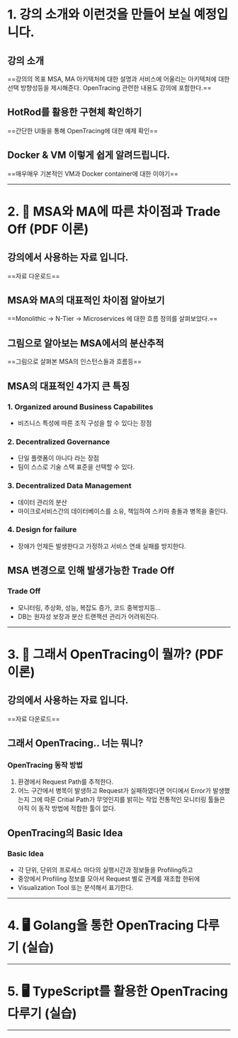 # 1. 강의 소개와 이런것을 만들어 보실 예정입니다.
## 강의 소개
==강의의 목표 MSA, MA 아키텍처에 대한 설명과 서비스에 어울리는 아키텍처에 대한 선택 방향성등을 제시해준다. OpenTracing 관련한 내용도 강의에 포함한다.==
## HotRod를 활용한 구현체 확인하기
==간단한 UI들을 통해 OpenTracing에 대한 예제 확인==
## Docker &amp; VM 이렇게 쉽게 알려드립니다.
==매우매우 기본적인 VM과 Docker container에 대한 이야기==
****
# 2. 📖 MSA와 MA에 따른 차이점과 Trade Off (PDF 이론)
## 강의에서 사용하는 자료 입니다.
==자료 다운로드==
## MSA와 MA의 대표적인 차이점 알아보기
==Monolithic -> N-Tier -> Microservices 에 대한 흐름 정의를 살펴보았다.==
## 그림으로 알아보는 MSA에서의 분산추적
==그림으로 살펴본 MSA의 인스턴스들과 흐름등==
## MSA의 대표적인 4가지 큰 특징
### 1. Organized around Business Capabilites
- 비즈니스 특성에 따른 조직 구성을 할 수 있다는 장점
### 2. Decentralized Governance
- 단일 플랫폼이 아니다 라는 장점
- 팀이 스스로 기술 스택 표준을 선택할 수 있다.
### 3. Decentralized Data Management
- 데이터 관리의 분산
- 마이크로서비스간의 데이터베이스를 소유, 책임하여 스키마 충돌과 병목을 줄인다.
### 4. Design for failure
- 장애가 언제든 발생한다고 가정하고 서비스 연쇄 실패를 방지한다.
## MSA 변경으로 인해 발생가능한 Trade Off
### Trade Off
- 모니터링, 추상화, 성능, 복잡도 증가, 코드 중복방지등...
- DB는 원자성 보장과 분산 트랜잭션 관리가 어려워진다.
****
# 3. 📖 그래서 OpenTracing이 뭘까? (PDF 이론)
## 강의에서 사용하는 자료 입니다.
==자료 다운로드==
## 그래서 OpenTracing.. 너는 뭐니?
### OpenTracing 동작 방법
1. 환경에서 Request Path를 추적한다.
2. 어느 구간에서 병목이 발생하고 Request가 실패하였다면 어디에서 Error가 발생했는지 그에 따른 Critial Path가 무엇인지를 밝히는 작업
전통적인 모니터링 툴들은 아직 이 동작 방법에 적합한 툴이 없다.
## OpenTracing의 Basic Idea
### Basic Idea
- 각 단위, 단위의 프로세스 마다의 실행시간과 정보들을 Profiling하고
- 중앙에서 Profiling 정보를 모아서 Request 별로 관계를 재조합 한뒤에
- Visualization Tool 또는 분석해서 표기한다.
****
# 4. 🖥️ Golang을 통한 OpenTracing 다루기 (실습)

****
# 5. 🖥️ TypeScript를 활용한 OpenTracing 다루기 (실습)

****